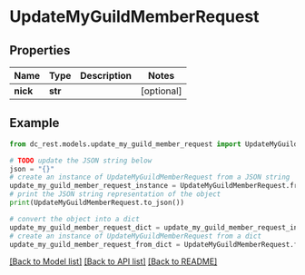 # UpdateMyGuildMemberRequest


## Properties

Name | Type | Description | Notes
------------ | ------------- | ------------- | -------------
**nick** | **str** |  | [optional] 

## Example

```python
from dc_rest.models.update_my_guild_member_request import UpdateMyGuildMemberRequest

# TODO update the JSON string below
json = "{}"
# create an instance of UpdateMyGuildMemberRequest from a JSON string
update_my_guild_member_request_instance = UpdateMyGuildMemberRequest.from_json(json)
# print the JSON string representation of the object
print(UpdateMyGuildMemberRequest.to_json())

# convert the object into a dict
update_my_guild_member_request_dict = update_my_guild_member_request_instance.to_dict()
# create an instance of UpdateMyGuildMemberRequest from a dict
update_my_guild_member_request_from_dict = UpdateMyGuildMemberRequest.from_dict(update_my_guild_member_request_dict)
```
[[Back to Model list]](../README.md#documentation-for-models) [[Back to API list]](../README.md#documentation-for-api-endpoints) [[Back to README]](../README.md)


